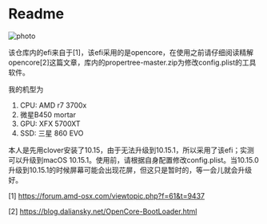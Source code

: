# Readme



![photo](https://github.com/harpsword/hackintosh-ryzen/raw/master/photo/f.png)



该仓库内的efi来自于[1]，该efi采用的是opencore，在使用之前请仔细阅读精解opencore[2]这篇文章，库内的propertree-master.zip为修改config.plist的工具软件。



我的机型为

1. CPU: AMD r7 3700x
2. 微星B450 mortar
3. GPU: XFX 5700XT
4. SSD: 三星 860 EVO

本人是先用clover安装了10.15，由于无法升级到10.15.1，所以采用了该efi；实测可以升级到macOS 10.15.1。使用前，请根据自身配置修改config.plist。当10.15.0升级到10.15.1的时候屏幕可能会出现花屏，但这只是暂时的，等一会儿就会升级好。





[1] https://forum.amd-osx.com/viewtopic.php?f=61&t=9437

[2] https://blog.daliansky.net/OpenCore-BootLoader.html